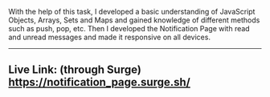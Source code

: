 With the help of this task, I developed a basic understanding of JavaScript Objects, Arrays, Sets and Maps and gained knowledge of different methods such as push, pop, etc.
Then I developed the Notification Page with read and unread messages and made it responsive on all devices.

------------------------------------
Live Link: (through Surge)
https://notification_page.surge.sh/
------------------------------------

